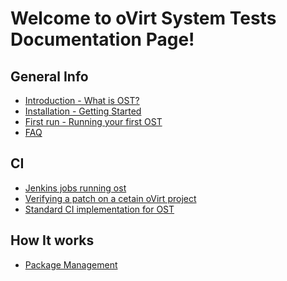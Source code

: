 Welcome to oVirt System Tests Documentation Page!
=================================================

## General Info
* [Introduction - What is OST?](general/introduction.markdown)
* [Installation - Getting Started](general/installation.markdown)
* [First run - Running your first OST](general/running_tests.markdown)
* [FAQ](general/faq.markdown)

## CI
* [Jenkins jobs running ost](CI/jenkins_jobs.markdown)
* [Verifying a patch on a cetain oVirt project](CI/developers_info.markdown)
* [Standard CI implementation for OST](CI/standard_ci_and_ost.markdown)

## How It works
* [Package Management](how-it-works/package_management.markdown)
